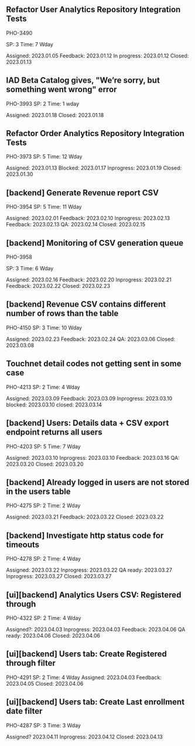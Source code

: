 ## Refactor User Analytics Repository Integration Tests

PHO-3490

SP: 3
Time: 7 Wday 

Assigned: 2023.01.05
Feedback: 2023.01.12
In progress: 2023.01.12
Closed: 2023.01.13




## IAD Beta Catalog gives, "We’re sorry, but something went wrong" error


PHO-3993
SP: 2
Time: 1 wday

Assigned: 2023.01.18
Closed:  2023.01.18


## Refactor Order Analytics Repository Integration Tests


PHO-3973
SP: 5
Time: 12 Wday

Assigned: 2023.01.13
Blocked: 2023.01.17
Inprogress: 2023.01.19
Closed: 2023.01.30

## [backend] Generate Revenue report CSV


PHO-3954
SP: 5
Time: 11 Wday

Assigned: 2023.02.01
Feedback: 2023.02.10
Inprogress: 2023.02.13
Feedback: 2023.02.13
QA: 2023.02.14
Closed: 2023.02.15

## [backend] Monitoring of CSV generation queue

PHO-3958

SP: 3
Time: 6 Wday

Assigned: 2023.02.16
Feedback: 2023.02.20
Inprogress: 2023.02.21
Feedback: 2023.02.22
Closed: 2023.02.23

## [backend] Revenue CSV contains different number of rows than the table

PHO-4150
SP: 3
Time: 10 Wday

Assigned: 2023.02.23
Feedback: 2023.02.24
QA: 2023.03.06
Closed: 2023.03.08

## Touchnet detail codes not getting sent in some case

PHO-4213
SP: 2
Time: 4 Wday

Assigned: 2023.03.09
Feedback: 2023.03.09
Inprogress: 2023.03.10
blocked: 2023.03.10
closed: 2023.03.14

## [backend] Users: Details data + CSV export endpoint returns all users

PHO-4203
SP: 5
Time: 7 Wday

Assigned: 2023.03.10
Inprogress: 2023.03.10
Feedback: 2023.03.16
QA: 2023.03.20
Closed: 2023.03.20

## [backend] Already logged in users are not stored in the users table

PHO-4275
SP: 2
Time: 2 Wday

Assigned: 2023.03.21
Feedback: 2023.03.22
Closed: 2023.03.22

## [backend] Investigate http status code for timeouts

PHO-4278
SP: 2
Time: 4 Wday

Assigned: 2023.03.22
Inprogress: 2023.03.22
QA ready: 2023.03.27
Inprogress: 2023.03.27
Closed: 2023.03.27

## [ui][backend] Analytics Users CSV: Registered through

PHO-4322
SP: 2
Time: 4 Wday

Assigned?: 2023.04.03
Inprogress: 2023.04.03
Feedback: 2023.04.06
QA ready: 2023.04.06
Closed: 2023.04.06

## [ui][backend] Users tab: Create Registered through filter

PHO-4291
SP: 2
Time: 4 Wday
Assigned: 2023.04.03
Feedback: 2023.04.05
Closed: 2023.04.06

## [ui][backend] Users tab: Create Last enrollment date filter

PHO-4287
SP:  3
Time: 3 Wday

Assigned? 2023.04.11
Inprogress: 2023.04.12
Closed: 2023.04.13